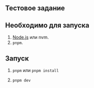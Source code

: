 
## Тестовое задание

## Необходимо для запуска

1. [Node.js](https://nodejs.org/en/) или nvm.
2. `pnpm`.

## Запуск

1. `pnpm` или `pnpm install`

2. ```pnpm dev```
